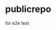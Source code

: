 # publicrepo
for e2e test






































































































































































































































































































































































































































































































































































































































































































































































































































































































































































































































































































































































































